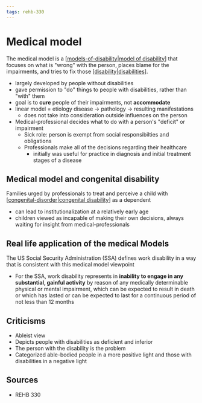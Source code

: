 ```yaml
---
tags: rehb-330
---
```


# Medical model

The medical model is a [[models-of-disability|model of disability]] that focuses on what is "wrong" with the person, places blame for the impairments, and tries to fix those [[disability|disabilities]].

- largely developed by people without disabilities
- gave permission to "do" things to people with disabilities, rather than "with" them
- goal is to **cure** people of their impairments, not **accommodate**
- linear model = etiology disease -> pathology -> resulting manifestations
  - does not take into consideration outside influences on the person
- Medical-professional decides what to do with a person's "deficit" or impairment
  - Sick role: person is exempt from social responsibilties and obligations
  - Professionals make all of the decisions regarding their healthcare
    - initially was useful for practice in diagnosis and initial treatment stages of a disease

## Medical model and congenital disability

Families urged by professionals to treat and perceive a child with [[congenital-disorder|congenital disability]] as a dependent

- can lead to institutionalization at a relatively early age
- children viewed as incapable of making their own decisions, always waiting for insight from medical-professionals

## Real life application of the medical Models

The US Social Security Administration (SSA) defines work disability in a way that is consistent with this medical model viewpoint

- For the SSA, work disability represents in **inability to engage in any substantial, gainful activity** by reason of any medically determinable physical or mental impairment, which can be expected to result in death or which has lasted or can be expected to last for a continuous period of not less than 12 months

## Criticisms

- Ableist view
- Depicts people with disabilities as deficient and inferior
- The person with the disability is the problem
- Categorized able-bodied people in a more positive light and those with disabilities in a negative light

## Sources

- REHB 330

[//begin]: # "Autogenerated link references for markdown compatibility"
[models-of-disability|model of disability]: models-of-disability "Models of disability"
[disability|disabilities]: disability "Disability"
[congenital-disorder|congenital disability]: congenital-disorder "Congenital disorder"
[//end]: # "Autogenerated link references"

